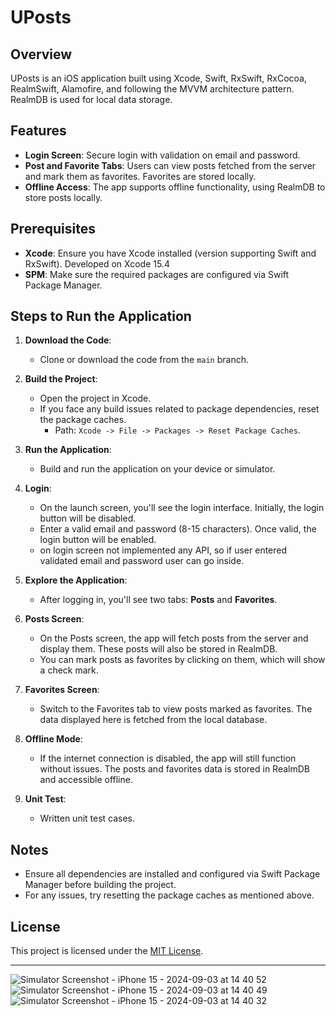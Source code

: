 # UPosts
 
## Overview
UPosts is an iOS application built using Xcode, Swift, RxSwift, RxCocoa, RealmSwift, Alamofire, and following the MVVM architecture pattern. 
RealmDB is used for local data storage.
 
## Features
- **Login Screen**: Secure login with validation on email and password.
- **Post and Favorite Tabs**: Users can view posts fetched from the server and mark them as favorites. Favorites are stored locally.
- **Offline Access**: The app supports offline functionality, using RealmDB to store posts locally.
 
## Prerequisites
- **Xcode**: Ensure you have Xcode installed (version supporting Swift and RxSwift). Developed on Xcode 15.4
- **SPM**: Make sure the required packages are configured via Swift Package Manager.
 
## Steps to Run the Application
1. **Download the Code**:
   - Clone or download the code from the `main` branch.
 
2. **Build the Project**:
   - Open the project in Xcode.
   - If you face any build issues related to package dependencies, reset the package caches.
     - Path: `Xcode -> File -> Packages -> Reset Package Caches`.
 
3. **Run the Application**:
   - Build and run the application on your device or simulator.
 
4. **Login**:
   - On the launch screen, you'll see the login interface. Initially, the login button will be disabled.
   - Enter a valid email and password (8-15 characters). Once valid, the login button will be enabled.
   - on login screen not implemented any API, so if user entered validated email and password user can go inside.
 
5. **Explore the Application**:
   - After logging in, you'll see two tabs: **Posts** and **Favorites**.
   
6. **Posts Screen**:
   - On the Posts screen, the app will fetch posts from the server and display them. These posts will also be stored in RealmDB.
   - You can mark posts as favorites by clicking on them, which will show a check mark.
 
7. **Favorites Screen**:
   - Switch to the Favorites tab to view posts marked as favorites. The data displayed here is fetched from the local database.
 
8. **Offline Mode**:
   - If the internet connection is disabled, the app will still function without issues. The posts and favorites data is stored in RealmDB and accessible offline.
  
9. **Unit Test**:
   - Written unit test cases.
 
## Notes
- Ensure all dependencies are installed and configured via Swift Package Manager before building the project.
- For any issues, try resetting the package caches as mentioned above.
 
## License
This project is licensed under the [MIT License](LICENSE).
 
---

![Simulator Screenshot - iPhone 15 - 2024-09-03 at 14 40 52](https://github.com/user-attachments/assets/2928fa00-9ba4-460f-bbfe-07a8a7a08a6a)
![Simulator Screenshot - iPhone 15 - 2024-09-03 at 14 40 49](https://github.com/user-attachments/assets/d201574a-f689-4bd6-8254-c3da64178d28)
![Simulator Screenshot - iPhone 15 - 2024-09-03 at 14 40 32](https://github.com/user-attachments/assets/a1c5d15a-efee-4966-9e85-1e253d38ec3e)


